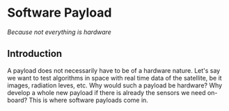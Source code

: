 # Software Payload

*Because not everything is hardware*

## Introduction

A payload does not necessarily have to be of a hardware nature. Let's say we want to test algorithms in space with real time data of the satellite, be it images, radiation leves, etc. Why would such a payload be hardware? Why develop a whole new payload if there is already the sensors we need on-board? This is where software payloads come in.
